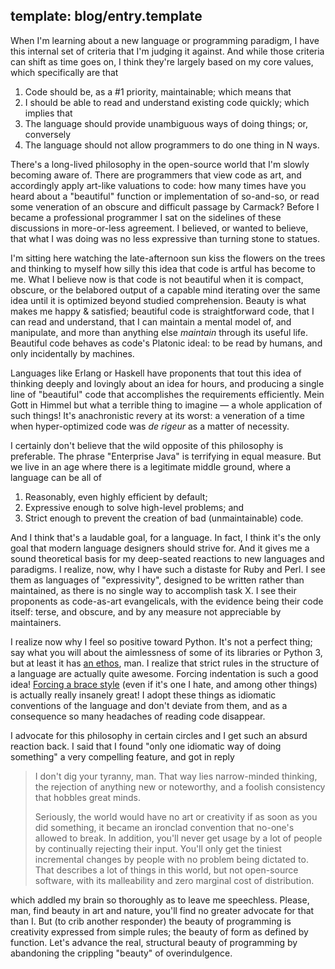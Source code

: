 template: blog/entry.template
---

When I'm learning about a new language or programming paradigm, I have this
internal set of criteria that I'm judging it against. And while those criteria
can shift as time goes on, I think they're largely based on my core values,
which specifically are that

1. Code should be, as a #1 priority, maintainable; which means that
2. I should be able to read and understand existing code quickly; which implies that
3. The language should provide unambiguous ways of doing things; or, conversely
4. The language should not allow programmers to do one thing in N ways.

There's a long-lived philosophy in the open-source world that I'm slowly
becoming aware of. There are programmers that view code as art, and accordingly
apply art-like valuations to code: how many times have you heard about a
"beautiful" function or implementation of so-and-so, or read some veneration of
an obscure and difficult passage by Carmack? Before I became a professional
programmer I sat on the sidelines of these discussions in more-or-less
agreement. I believed, or wanted to believe, that what I was doing was no less
expressive than turning stone to statues.

I'm sitting here watching the late-afternoon sun kiss the flowers on the trees
and thinking to myself how silly this idea that code is artful has become to
me. What I believe now is that code is not beautiful when it is compact,
obscure, or the belabored output of a capable mind iterating over the same idea
until it is optimized beyond studied comprehension. Beauty is what makes me
happy &amp; satisfied; beautiful code is straightforward code, that I can read
and understand, that I can maintain a mental model of, and manipulate, and more
than anything else *maintain* through its useful life. Beautiful code
behaves as code's Platonic ideal: to be read by humans, and only incidentally
by machines.

Languages like Erlang or Haskell have proponents that tout this idea of
thinking deeply and lovingly about an idea for hours, and producing a single
line of "beautiful" code that accomplishes the requirements efficiently. Mein
Gott in Himmel but what a terrible thing to imagine &mdash; a whole application
of such things! It's anachronistic revery at its worst: a veneration of a time
when hyper-optimized code was *de rigeur* as a matter of necessity.

I certainly don't believe that the wild opposite of this philosophy is
preferable. The phrase "Enterprise Java" is terrifying in equal measure. But we
live in an age where there is a legitimate middle ground, where a language can
be all of

1. Reasonably, even highly efficient by default;
2. Expressive enough to solve high-level problems; and
3. Strict enough to prevent the creation of bad (unmaintainable) code.

And I think that's a laudable goal, for a language. In fact, I think it's the
only goal that modern language designers should strive for. And it gives me a
sound theoretical basis for my deep-seated reactions to new languages and
paradigms. I realize, now, why I have such a distaste for Ruby and Perl. I see
them as languages of "expressivity", designed to be written rather than
maintained, as there is no single way to accomplish task X. I see their
proponents as code-as-art evangelicals, with the evidence being their code
itself: terse, and obscure, and by any measure not appreciable by maintainers.

I realize now why I feel so positive toward Python. It's not a perfect thing;
say what you will about the aimlessness of some of its libraries or Python 3,
but at least it has [an ethos][1], man. I realize that strict rules in the
structure of a language are actually quite awesome. Forcing indentation is such
a good idea! [Forcing a brace style][2] (even if it's one I hate, and among
other things) is actually really insanely great! I adopt these things as
idiomatic conventions of the language and don't deviate from them, and as a
consequence so many headaches of reading code disappear.

[1]: http://www.python.org/dev/peps/pep-0020
[2]: http://www.golang.org

I advocate for this philosophy in certain circles and I get such an absurd
reaction back. I said that I found "only one idiomatic way of doing something"
a very compelling feature, and got in reply

> I don't dig your tyranny, man. That way lies narrow-minded thinking,
> the rejection of anything new or noteworthy, and a foolish consistency
> that hobbles great minds.
> 
> Seriously, the world would have no art or creativity if as soon as you did
> something, it became an ironclad convention that no-one's allowed to break.
> In addition, you'll never get usage by a lot of people by continually
> rejecting their input. You'll only get the tiniest incremental changes by
> people with no problem being dictated to. That describes a lot of things
> in this world, but not open-source software, with its malleability and zero
> marginal cost of distribution.

which addled my brain so thoroughly as to leave me speechless. Please, man,
find beauty in art and nature, you'll find no greater advocate for that than I.
But (to crib another responder) the beauty of programming is creativity
expressed from simple rules; the beauty of form as defined by function. Let's
advance the real, structural beauty of programming by abandoning the crippling
"beauty" of overindulgence.

